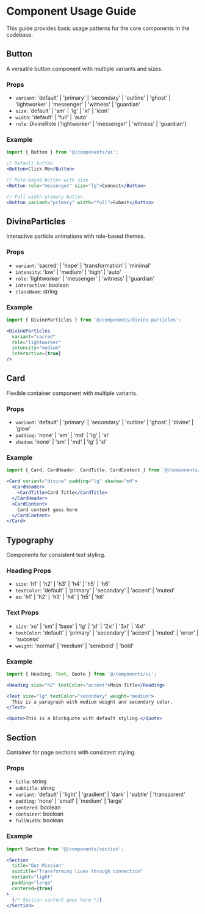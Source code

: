 # Component Usage Guide

This guide provides basic usage patterns for the core components in the codebase.

## Button

A versatile button component with multiple variants and sizes.

### Props
- `variant`: 'default' | 'primary' | 'secondary' | 'outline' | 'ghost' | 'lightworker' | 'messenger' | 'witness' | 'guardian'
- `size`: 'default' | 'sm' | 'lg' | 'xl' | 'icon'
- `width`: 'default' | 'full' | 'auto'
- `role`: DivineRole ('lightworker' | 'messenger' | 'witness' | 'guardian')

### Example
```jsx
import { Button } from '@/components/ui';

// Default button
<Button>Click Me</Button>

// Role-based button with size
<Button role="messenger" size="lg">Connect</Button>

// Full width primary button
<Button variant="primary" width="full">Submit</Button>
```

## DivineParticles

Interactive particle animations with role-based themes.

### Props
- `variant`: 'sacred' | 'hope' | 'transformation' | 'minimal'
- `intensity`: 'low' | 'medium' | 'high' | 'auto'
- `role`: 'lightworker' | 'messenger' | 'witness' | 'guardian'
- `interactive`: boolean
- `className`: string

### Example
```jsx
import { DivineParticles } from '@/components/divine-particles';

<DivineParticles 
  variant="sacred"
  role="lightworker"
  intensity="medium"
  interactive={true}
/>
```

## Card

Flexible container component with multiple variants.

### Props
- `variant`: 'default' | 'primary' | 'secondary' | 'outline' | 'ghost' | 'divine' | 'glow'
- `padding`: 'none' | 'sm' | 'md' | 'lg' | 'xl'
- `shadow`: 'none' | 'sm' | 'md' | 'lg' | 'xl'

### Example
```jsx
import { Card, CardHeader, CardTitle, CardContent } from '@/components/ui';

<Card variant="divine" padding="lg" shadow="md">
  <CardHeader>
    <CardTitle>Card Title</CardTitle>
  </CardHeader>
  <CardContent>
    Card content goes here
  </CardContent>
</Card>
```

## Typography

Components for consistent text styling.

### Heading Props
- `size`: 'h1' | 'h2' | 'h3' | 'h4' | 'h5' | 'h6'
- `textColor`: 'default' | 'primary' | 'secondary' | 'accent' | 'muted'
- `as`: 'h1' | 'h2' | 'h3' | 'h4' | 'h5' | 'h6'

### Text Props
- `size`: 'xs' | 'sm' | 'base' | 'lg' | 'xl' | '2xl' | '3xl' | '4xl'
- `textColor`: 'default' | 'primary' | 'secondary' | 'accent' | 'muted' | 'error' | 'success'
- `weight`: 'normal' | 'medium' | 'semibold' | 'bold'

### Example
```jsx
import { Heading, Text, Quote } from '@/components/ui';

<Heading size="h2" textColor="accent">Main Title</Heading>

<Text size="lg" textColor="secondary" weight="medium">
  This is a paragraph with medium weight and secondary color.
</Text>

<Quote>This is a blockquote with default styling.</Quote>
```

## Section

Container for page sections with consistent styling.

### Props
- `title`: string
- `subtitle`: string
- `variant`: 'default' | 'light' | 'gradient' | 'dark' | 'subtle' | 'transparent'
- `padding`: 'none' | 'small' | 'medium' | 'large'
- `centered`: boolean
- `container`: boolean
- `fullWidth`: boolean

### Example
```jsx
import Section from '@/components/section';

<Section 
  title="Our Mission"
  subtitle="Transforming lives through connection"
  variant="light"
  padding="large"
  centered={true}
>
  {/* Section content goes here */}
</Section>
``` 